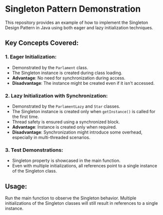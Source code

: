 # Singleton Pattern Demonstration

This repository provides an example of how to implement the Singleton Design Pattern in Java using both eager and lazy initialization techniques.

## Key Concepts Covered:

### 1. **Eager Initialization**:

- Demonstrated by the `Parlament` class.
- The Singleton instance is created during class loading.
- **Advantage**: No need for synchronization during access.
- **Disadvantage**: The instance might be created even if it isn't accessed.

### 2. **Lazy Initialization with Synchronization**:

- Demonstrated by the `ParlamentLazy` and `Star` classes.
- The Singleton instance is created only when `getInstance()` is called for the first time.
- Thread safety is ensured using a synchronized block.
- **Advantage**: Instance is created only when required.
- **Disadvantage**: Synchronization might introduce some overhead, especially in multi-threaded scenarios.

### 3. **Test Demonstrations**:

- Singleton property is showcased in the main function.
- Even with multiple initializations, all references point to a single instance of the Singleton class.

## Usage:

Run the main function to observe the Singleton behavior. Multiple initializations of the Singleton classes will still result in references to a single instance.
